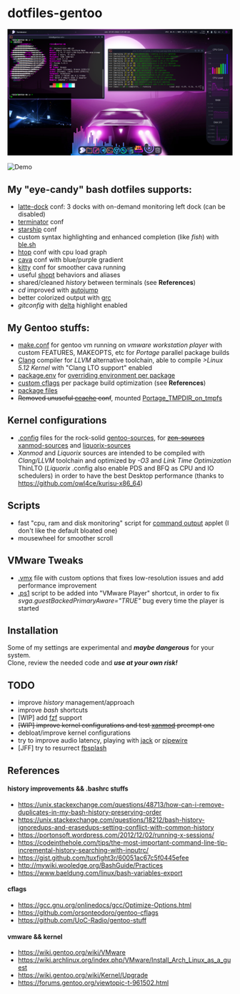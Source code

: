 # dotfiles-gentoo

<p align="center"><img src="./demo/screen.png" alt="screenshot"/></p>

![Demo](https://github.com/riblo/dotfiles-gentoo/blob/main/demo/demo.gif)

## My "eye-candy" bash dotfiles supports:
- [latte-dock](https://invent.kde.org/plasma/latte-dock) conf: 3 docks with on-demand monitoring left dock (can be disabled)
- [terminator](https://terminator-gtk3.readthedocs.io/) conf
- [starship](https://starship.rs/) conf
- custom syntax highlighting and enhanced completion (like *fish*) with [ble.sh](https://github.com/akinomyoga/ble.sh)
- [htop](https://htop.dev/) conf with cpu load graph
- [cava](https://github.com/karlstav/cava) conf with blue/purple gradient
- [kitty](https://sw.kovidgoyal.net/kitty/) conf for smoother cava running
- useful [shopt](https://www.gnu.org/software/bash/manual/html_node/The-Shopt-Builtin.html) behaviors and aliases
- shared/cleaned *history* between terminals (see **References**)
- *cd* improved with [autojump](https://github.com/wting/autojump)
- better colorized output with [grc](https://github.com/garabik/grc)
- *gitconfig* with [delta](https://github.com/dandavison/delta) highlight enabled

## My Gentoo stuffs:
- [make.conf](https://wiki.gentoo.org/wiki//etc/portage/make.conf) for gentoo vm running on *vmware workstation player* with custom FEATURES, MAKEOPTS, etc for *Portage* parallel package builds
- [Clang](https://wiki.gentoo.org/wiki/Clang) compiler for *LLVM* alternative toolchain, able to compile *>Linux 5.12 Kernel* with "Clang LTO support" enabled
- [package.env](https://wiki.gentoo.org/wiki//etc/portage/package.env) for [overriding environment per package](https://wiki.gentoo.org/wiki/Knowledge_Base:Overriding_environment_variables_per_package)
- [custom cflags](https://gcc.gnu.org/onlinedocs/gcc/Optimize-Options.html) per package build optimization (see **References**)
- [package files](https://wiki.gentoo.org/wiki/Handbook:Parts/Portage/Files#User-specific_configuration)
-  ~~Removed unuseful [ccache](https://ccache.dev/) conf~~, mounted [Portage_TMPDIR_on_tmpfs](https://wiki.gentoo.org/wiki/Portage_TMPDIR_on_tmpfs)

## Kernel configurations
- [.config](https://www.kernel.org/doc/html/latest/kbuild/makefiles.html?highlight=config%20file#overview) files for the rock-solid [gentoo-sources](https://packages.gentoo.org/packages/sys-kernel/gentoo-sources), for ~~[zen-sources](https://github.com/zen-kernel/zen-kernel)~~ [xanmod-sources](https://xanmod.org/) and [liquorix-sources](https://liquorix.net/)
- *Xanmod* and *Liquorix* sources are intended to be compiled with *Clang/LLVM* toolchain and optimized by *-O3* and *Link Time Optimization* ThinLTO (*Liquorix* .config also enable PDS and BFQ as CPU and IO schedulers) in order to have the best Desktop performance (thanks to https://github.com/owl4ce/kurisu-x86_64)

## Scripts
- fast "cpu, ram and disk monitoring" script for  [command output](https://store.kde.org/p/1166510/) applet (I don't like the default bloated one)
- mousewheel for smoother scroll

## VMware Tweaks
- [.vmx](https://kb.vmware.com/s/article/2057902) file with custom options that fixes low-resolution issues and add performance improvement    
- [.ps1](https://docs.microsoft.com/it-it/powershell/scripting/overview?view=powershell-7.2) script to be added into "VMware Player" shortcut, in order to fix *svga.guestBackedPrimaryAware="TRUE"* bug every time the player is started 

## Installation
Some of my settings are experimental and __*maybe dangerous*__ for your system.   
Clone, review the needed code and __*use at your own risk!*__

## TODO
- improve *history* management/approach
- improve *bash* shortcuts
- [WIP] add [fzf](https://github.com/junegunn/fzf) support
- ~~[WIP] improve kernel configurations and test [xanmod](https://xanmod.org/) preempt one~~ 
- debloat/improve kernel configurations
- try to improve audio latency, playing with [jack](https://github.com/jackaudio) or [pipewire](https://pipewire.org/)
- [JFF] try to resurrect [fbsplash](https://wiki.gentoo.org/wiki/Fbsplash)
## References

#### history improvements && .bashrc stuffs
- https://unix.stackexchange.com/questions/48713/how-can-i-remove-duplicates-in-my-bash-history-preserving-order
- https://unix.stackexchange.com/questions/18212/bash-history-ignoredups-and-erasedups-setting-conflict-with-common-history
- https://portonsoft.wordpress.com/2012/12/02/running-x-sessions/
- https://codeinthehole.com/tips/the-most-important-command-line-tip-incremental-history-searching-with-inputrc/
- https://gist.github.com/tuxfight3r/60051ac67c5f0445efee
- http://mywiki.wooledge.org/BashGuide/Practices
- https://www.baeldung.com/linux/bash-variables-export
#### cflags
- https://gcc.gnu.org/onlinedocs/gcc/Optimize-Options.html
- https://github.com/orsonteodoro/gentoo-cflags
- https://github.com/UoC-Radio/gentoo-stuff
#### vmware && kernel
- https://wiki.gentoo.org/wiki/VMware
- https://wiki.archlinux.org/index.php/VMware/Install_Arch_Linux_as_a_guest
- https://wiki.gentoo.org/wiki/Kernel/Upgrade
- https://forums.gentoo.org/viewtopic-t-961502.html